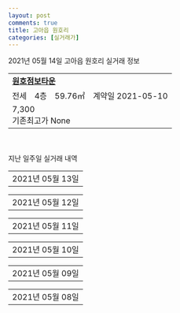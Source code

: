 ```yaml
---
layout: post
comments: true
title: 고아읍 원호리
categories: [실거래가]
---
```


2021년 05월 14일 고아읍 원호리 실거래 정보

<table>
  <tr>
    <td colspan="4" style="font-weight: bold;"><a href="https://search.naver.com/search.naver?query=원호점보타운">원호점보타운</a></td>
  </tr>
    
  <tr>
    <td>전세</td>
    <td>4층</td>
    <td>59.76㎡</td>
    <td>계약일 2021-05-10</td>
  </tr>
  <tr>
    <td colspan="4">7,300<br>기존최고가 None</td>
  </tr>
    
</table>
    
<div style="margin-top: 50px; margin-bottom: 13px">지난 일주일 실거래 내역</div>

  <table style="width: 100%; margin-bottom: 1px">
      <tr class="header">
        <td>2021년 05월 13일</td>
      </tr>
      <tr class="child" style="display: none">
        <td>
            
        <table>
          <tr>
            <td colspan="4" style="font-weight: bold;"><a href="https://search.naver.com/search.naver?query=원호한누리타운2">원호한누리타운2</a></td>
          </tr>

          <tr>
            <td>매매</td>
            <td>14층</td>
            <td>59.82㎡</td>
            <td>계약일 2021-04-30</td>
          </tr>
          <tr>
            <td colspan="4">8,900<br>기존최고가 8,900</td>
          </tr>
    
        </table>
        <table style="margin-top: 5px">
          <tr>
            <td colspan="4" style="font-weight: bold;"><a href="https://search.naver.com/search.naver?query=구미고아세영리첼레이크뷰">구미고아세영리첼레이크뷰</a></td>
          </tr>
    
          <tr>
            <td>전세</td>
            <td>1층</td>
            <td>65.2734㎡</td>
            <td>계약일 2021-05-11</td>
          </tr>
          <tr>
            <td colspan="4">20,000</td>
          </tr>
    
        </table>
        <table style="margin-top: 5px">
          <tr>
            <td colspan="4" style="font-weight: bold;"><a href="https://search.naver.com/search.naver?query=원호점보타운">원호점보타운</a></td>
          </tr>
    
          <tr>
            <td>전세</td>
            <td>12층</td>
            <td>59.76㎡</td>
            <td>계약일 2021-03-21</td>
          </tr>
          <tr>
            <td colspan="4">7,000</td>
          </tr>
    
        </table>
        <table style="margin-top: 5px">
          <tr>
            <td colspan="4" style="font-weight: bold;"><a href="https://search.naver.com/search.naver?query=원호한누리타운2">원호한누리타운2</a></td>
          </tr>
    
          <tr>
            <td>전세</td>
            <td>2층</td>
            <td>59.82㎡</td>
            <td>계약일 2021-04-14</td>
          </tr>
          <tr>
            <td colspan="4">6,500</td>
          </tr>
    
        </table>
    
        </td>
      </tr>
  </table>
    
  <table style="width: 100%; margin-bottom: 1px">
      <tr class="header">
        <td>2021년 05월 12일</td>
      </tr>
      <tr class="child" style="display: none">
        <td>
            
        <table>
          <tr>
            <td colspan="4" style="font-weight: bold;"><a href="https://search.naver.com/search.naver?query=원호한누리타운2">원호한누리타운2</a></td>
          </tr>

          <tr>
            <td>매매</td>
            <td>5층</td>
            <td>59.82㎡</td>
            <td>계약일 2021-04-27</td>
          </tr>
          <tr>
            <td colspan="4">7,000<br>기존최고가 7,000</td>
          </tr>
    
        </table>
    
        </td>
      </tr>
  </table>
    
  <table style="width: 100%; margin-bottom: 1px">
      <tr class="header">
        <td>2021년 05월 11일</td>
      </tr>
      <tr class="child" style="display: none">
        <td>
            
        <table>
          <tr>
            <td colspan="4" style="font-weight: bold;"><a href="https://search.naver.com/search.naver?query=원호대우">원호대우</a></td>
          </tr>

          <tr>
            <td>매매</td>
            <td>15층</td>
            <td>89.55㎡</td>
            <td>계약일 2021-04-30</td>
          </tr>
          <tr>
            <td colspan="4">17,900<br>기존최고가 17,900</td>
          </tr>
    
        </table>
        <table style="margin-top: 5px">
          <tr>
            <td colspan="4" style="font-weight: bold;"><a href="https://search.naver.com/search.naver?query=원호점보타운">원호점보타운</a></td>
          </tr>
    
          <tr>
            <td>매매</td>
            <td>4층</td>
            <td>59.76㎡</td>
            <td>계약일 2021-05-04</td>
          </tr>
          <tr>
            <td colspan="4">8,200<br>기존최고가 8,200</td>
          </tr>
    
        </table>
        <table style="margin-top: 5px">
          <tr>
            <td colspan="4" style="font-weight: bold;"><a href="https://search.naver.com/search.naver?query=원호한누리타운2">원호한누리타운2</a></td>
          </tr>
    
          <tr>
            <td>매매</td>
            <td>8층</td>
            <td>59.82㎡</td>
            <td>계약일 2021-04-26</td>
          </tr>
          <tr>
            <td colspan="4">8,500<br>기존최고가 8,500</td>
          </tr>
    
          <tr>
            <td>전세</td>
            <td>5층</td>
            <td>59.96㎡</td>
            <td>계약일 2021-04-14</td>
          </tr>
          <tr>
            <td colspan="4">7,000</td>
          </tr>
    
          <tr>
            <td>전세</td>
            <td>9층</td>
            <td>59.82㎡</td>
            <td>계약일 2021-05-10</td>
          </tr>
          <tr>
            <td colspan="4">7,500<br>기존최고가 None</td>
          </tr>
    
        </table>
    
        </td>
      </tr>
  </table>
    
  <table style="width: 100%; margin-bottom: 1px">
      <tr class="header">
        <td>2021년 05월 10일</td>
      </tr>
      <tr class="child" style="display: none">
        <td>
            
        <table>
          <tr>
            <td colspan="4" style="font-weight: bold;"><a href="https://search.naver.com/search.naver?query=실거래정보없음">실거래정보없음</a></td>
          </tr>

        </table>
    
        </td>
      </tr>
  </table>
    
  <table style="width: 100%; margin-bottom: 1px">
      <tr class="header">
        <td>2021년 05월 09일</td>
      </tr>
      <tr class="child" style="display: none">
        <td>
            
        <table>
          <tr>
            <td colspan="4" style="font-weight: bold;"><a href="https://search.naver.com/search.naver?query=실거래정보없음">실거래정보없음</a></td>
          </tr>

        </table>
    
        </td>
      </tr>
  </table>
    
  <table style="width: 100%; margin-bottom: 1px">
      <tr class="header">
        <td>2021년 05월 08일</td>
      </tr>
      <tr class="child" style="display: none">
        <td>
            
        <table>
          <tr>
            <td colspan="4" style="font-weight: bold;"><a href="https://search.naver.com/search.naver?query=원호점보타운">원호점보타운</a></td>
          </tr>

          <tr>
            <td>월세</td>
            <td>7층</td>
            <td>59.76㎡</td>
            <td>계약일 2021-04-20</td>
          </tr>
          <tr>
            <td colspan="4">33 (5,000)</td>
          </tr>
    
        </table>
    
        </td>
      </tr>
  </table>
    

